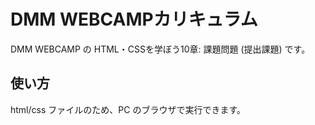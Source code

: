 # DMM WEBCAMPカリキュラム

DMM WEBCAMP の HTML・CSSを学ぼう10章: 課題問題 (提出課題) です。

## 使い方

html/css ファイルのため、PC のブラウザで実行できます。
